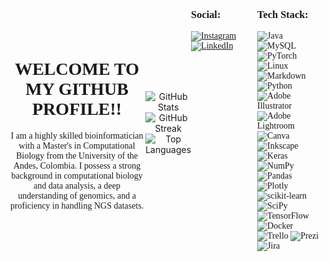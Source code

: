 <div style="display: flex; align-items: center;">
  <div align="center" style="font-family: 'Times New Roman', sans-serif;">
    <h1>WELCOME TO MY GITHUB PROFILE!!</h1>
    I am a highly skilled bioinformatician with a Master's in Computational Biology from the University of the Andes, Colombia. I possess  a strong background  in computational biology       and data analysis, a deep understanding of genomics, and a proficiency in handling NGS datasets.
  </div>


<hr>
<div align="center">
    <img src="https://github-readme-stats.vercel.app/api?username=duartetorreserick&theme=gruvbox&hide_border=false&include_all_commits=false&count_private=false" alt="GitHub Stats">
    <br>
    <img src="https://github-readme-streak-stats.herokuapp.com/?user=duartetorreserick&theme=gruvbox&hide_border=false" alt="GitHub Streak">
    <br>
    <img src="https://github-readme-stats.vercel.app/api/top-langs/?username=duartetorreserick&theme=gruvbox&hide_border=false&include_all_commits=false&count_private=false&layout=compact" alt="Top Languages">
</div>
<hr>

<div style="display: flex;">
    <!-- Left Column: Social -->
    <div style="flex: 1; font-family: 'Times New Roman', sans-serif;">
        <h3>Social:</h3>
        <a href="https://instagram.com/erick_end_">
            <img src="https://img.shields.io/badge/Instagram-%23E4405F.svg?logo=Instagram&logoColor=white" alt="Instagram">
        </a>
        <a href="https://linkedin.com/in/duartetorreserick">
            <img src="https://img.shields.io/badge/LinkedIn-%230077B5.svg?logo=linkedin&logoColor=white" alt="LinkedIn">
        </a>
    </div>
    <!-- Right Column: Tech Stack -->
    <div style="flex: 1; font-family: 'Times New Roman', sans-serif;">
        <h3>Tech Stack:</h3>
        <img src="https://img.shields.io/badge/java-%23ED8B00.svg?style=flat-square&logo=java&logoColor=white" alt="Java">
        <img src="https://img.shields.io/badge/mysql-%2300f.svg?style=flat-square&logo=mysql&logoColor=white" alt="MySQL">
        <img src="https://img.shields.io/badge/PyTorch-%23EE4C2C.svg?style=flat-square&logo=PyTorch&logoColor=white" alt="PyTorch">
        <img src="https://img.shields.io/badge/Linux-FCC624?style=flat-square&logo=linux&logoColor=black" alt="Linux">
        <img src="https://img.shields.io/badge/markdown-%23000000.svg?style=flat-square&logo=markdown&logoColor=white" alt="Markdown">
        <img src="https://img.shields.io/badge/python-3670A0?style=flat-square&logo=python&logoColor=ffdd54" alt="Python">
        <img src="https://img.shields.io/badge/adobeillustrator-%23FF9A00.svg?style=flat-square&logo=adobeillustrator&logoColor=white" alt="Adobe Illustrator">
        <img src="https://img.shields.io/badge/Adobe%20Lightroom-31A8FF.svg?style=flat-square&logo=Adobe%20Lightroom&logoColor=white" alt="Adobe Lightroom">
        <img src="https://img.shields.io/badge/Canva-%2300C4CC.svg?style=flat-square&logo=Canva&logoColor=white" alt="Canva">
        <img src="https://img.shields.io/badge/Inkscape-e0e0e0?style=flat-square&logo=inkscape&logoColor=080A13" alt="Inkscape">
        <img src="https://img.shields.io/badge/Keras-%23D00000.svg?style=flat-square&logo=Keras&logoColor=white" alt="Keras">
        <img src="https://img.shields.io/badge/numpy-%23013243.svg?style=flat-square&logo=numpy&logoColor=white" alt="NumPy">
        <img src="https://img.shields.io/badge/pandas-%23150458.svg?style=flat-square&logo=pandas&logoColor=white" alt="Pandas">
        <img src="https://img.shields.io/badge/Plotly-%233F4F75.svg?style=flat-square&logo=plotly&logoColor=white" alt="Plotly">
        <img src="https://img.shields.io/badge/scikit--learn-%23F7931E.svg?style=flat-square&logo=scikit-learn&logoColor=white" alt="scikit-learn">
        <img src="https://img.shields.io/badge/SciPy-%230C55A5.svg?style=flat-square&logo=scipy&logoColor=%white" alt="SciPy">
        <img src="https://img.shields.io/badge/TensorFlow-%23FF6F00.svg?style=flat-square&logo=TensorFlow&logoColor=white" alt="TensorFlow">
        <img src="https://img.shields.io/badge/docker-%230db7ed.svg?style=flat-square&logo=docker&logoColor=white" alt="Docker">
        <img src="https://img.shields.io/badge/Trello-%23026AA7.svg?style=flat-square&logo=Trello&logoColor=white" alt="Trello">
        <img src="https://img.shields.io/badge/Prezi-%23000000.svg?style=flat-square&logo=Prezi&logoColor=white" alt="Prezi">
        <img src="https://img.shields.io/badge/jira-%230A0FFF.svg?style=flat-square&logo=jira&logoColor=white" alt="Jira">
    </div>
</div>



